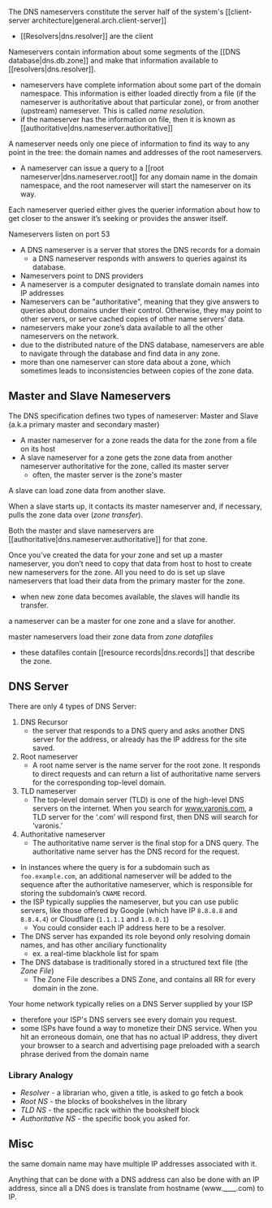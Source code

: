 
The DNS nameservers constitute the server half of the system's [[client-server architecture|general.arch.client-server]]
- [[Resolvers|dns.resolver]] are the client

Nameservers contain information about some segments of the [[DNS database|dns.db.zone]] and make that information available to [[resolvers|dns.resolver]].
- nameservers have complete information about some part of the domain namespace. This information is either loaded directly from a file (if the nameserver is authoritative about that particular zone), or from another (upstream) nameserver. This is called *name resolution*.
- if the nameserver has the information on file, then it is known as [[authoritative|dns.nameserver.authoritative]]

A nameserver needs only one piece of information to find its way to any point in the tree: the domain names and addresses of the root nameservers. 
- A nameserver can issue a query to a [[root nameserver|dns.nameserver.root]] for any domain name in the domain namespace, and the root nameserver will start the nameserver on its way.

Each nameserver queried either gives the querier information about how to get closer to the answer it’s seeking or provides the answer itself.

Nameservers listen on port 53

- A DNS nameserver is a server that stores the DNS records for a domain
	- a DNS nameserver responds with answers to queries against its database.
- Nameservers point to DNS providers
- A nameserver is a computer designated to translate domain names into IP addresses
- Nameservers can be "authoritative", meaning that they give answers to queries about domains under their control. Otherwise, they may point to other servers, or serve cached copies of other name servers’ data.
- nameservers make your zone’s data available to all the other nameservers on the network.
- due to the distributed nature of the DNS database, nameservers are able to navigate through the database and find data in any zone.
- more than one nameserver can store data about a zone, which sometimes leads to inconsistencies between copies of the zone data.

## Master and Slave Nameservers
The DNS specification defines two types of nameserver: Master and Slave (a.k.a primary master and secondary master)
- A master nameserver for a zone reads the data for the zone from a file on its host
- A slave nameserver for a zone gets the zone data from another nameserver authoritative for the zone, called its master server
	- often, the master server is the zone's master

A slave can load zone data from another slave.

When a slave starts up, it contacts its master nameserver and, if necessary, pulls the zone data over (*zone transfer*).

Both the master and slave nameservers are [[authoritative|dns.nameserver.authoritative]] for that zone.

Once you’ve created the data for your zone and set up a master nameserver, you don’t need to copy that data from host to host to create new nameservers for the zone. All you need to do is set up slave nameservers that load their data from the primary master for the zone.
- when new zone data becomes available, the slaves will handle its transfer.

a nameserver can be a master for one zone and a slave for another.

master nameservers load their zone data from *zone datafiles*
- these datafiles contain [[resource records|dns.records]] that describe the zone.

## DNS Server
There are only 4 types of DNS Server:
1. DNS Recursor
	- the server that responds to a DNS query and asks another DNS server for the address, or already has the IP address for the site saved.
2. Root nameserver
	- A root name server is the name server for the root zone. It responds to direct requests and can return a list of authoritative name servers for the corresponding top-level domain.
3. TLD nameserver
	- The top-level domain server (TLD) is one of the high-level DNS servers on the internet. When you search for www.varonis.com, a TLD server for the ‘.com’ will respond first, then DNS will search for ‘varonis.’
4. Authoritative nameserver
	- The authoritative name server is the final stop for a DNS query. The authoritative name server has the DNS record for the request.

- In instances where the query is for a subdomain such as `foo.example.com`, an additional nameserver will be added to the sequence after the authoritative nameserver, which is responsible for storing the subdomain’s `CNAME` record.
- the ISP typically supplies the nameserver, but you can use public servers, like those offered by Google (which have IP `8.8.8.8` and `8.8.4.4`) or Cloudflare (`1.1.1.1` and `1.0.0.1`)
	- You could consider each IP address here to be a resolver.
- The DNS server has expanded its role beyond only resolving domain names, and has other anciliary functionality
	- ex. a real-time blackhole list for spam
- The DNS database is traditionally stored in a structured text file (the *Zone File*)
	- The Zone File describes a DNS Zone, and contains all RR for every domain in the zone.

Your home network typically relies on a DNS Server supplied by your ISP
- therefore your ISP's DNS servers see every domain you request.
- some ISPs have found a way to monetize their DNS service. When you hit an erroneous domain, one that has no actual IP address, they divert your browser to a search and advertising page preloaded with a search phrase derived from the domain name

### Library Analogy
- *Resolver* - a librarian who, given a title, is asked to go fetch a book
- *Root NS* - the blocks of bookshelves in the library
- *TLD NS* - the specific rack within the bookshelf block
- *Authoritative NS* - the specific book you asked for.

## Misc
the same domain name may have multiple IP addresses associated with it.

Anything that can be done with a DNS address can also be done with an IP address, since all a DNS does is translate from hostname (www.____.com) to IP.
